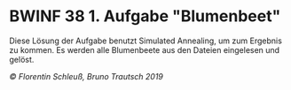 # BWINF 38 1. Aufgabe "Blumenbeet"

Diese Lösung der Aufgabe benutzt Simulated Annealing, um zum Ergebnis zu kommen.
Es werden alle Blumenbeete aus den Dateien eingelesen und gelöst.

_© Florentin Schleuß, Bruno Trautsch 2019_